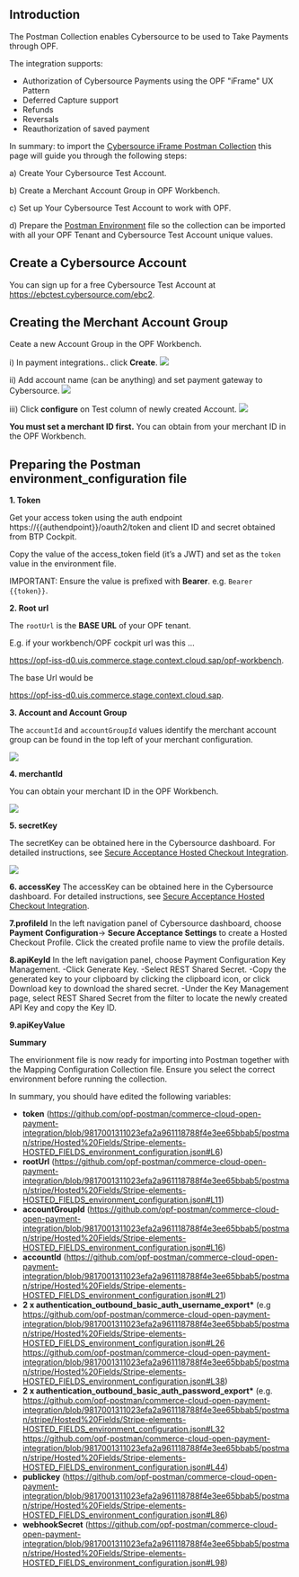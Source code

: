## Introduction ##
The Postman Collection enables Cybersource to be used to Take Payments through OPF. 

The integration supports:

* Authorization of Cybersource Payments using the OPF "iFrame" UX Pattern
* Deferred Capture support
* Refunds
* Reversals
* Reauthorization of saved payment

In summary: to import the [Cybersource iFrame Postman Collection](https://github.com/opf-postman/commerce-cloud-open-payment-integration/blob/main/postman/cybersource/iFrame/Cybersource%20-%20iFrame%20-%20CAPTURE_PER_SHIPMENT%20-%20OPF_Provider_Configuration.json) this page will guide you through the following steps: 

a) Create Your Cybersource Test Account.

b) Create a Merchant Account Group in OPF Workbench.

c) Set up Your Cybersource Test Account to work with OPF.

d) Prepare the [Postman Environment](https://github.com/opf-postman/commerce-cloud-open-payment-integration/blob/main/postman/cybersource/iFrame/Cybersource%20-%20iFrame%20-%20CAPTURE_PER_SHIPMENT%20-%20OPF_Environment_Configuration.json) file so the collection can be imported with all your OPF Tenant and Cybersource Test Account unique values. 

## Create a Cybersource Account ##
You can sign up for a free Cybersource Test Account at https://ebctest.cybersource.com/ebc2.


## Creating the Merchant Account Group 
Ceate a new Account Group in the OPF Workbench.

i) In payment integrations.. click **Create**.
![](images/opf-payment-integrations.png)

ii) Add account name (can be anything) and set payment gateway to Cybersource.
![](images/stripe-elements-set-gateway.png)

iii) Click **configure** on Test column of newly created Account.
![](images/opf-account-group-id.png)

**You must set a merchant ID first.**
You can obtain from your merchant ID in the OPF Workbench.


## Preparing the Postman environment_configuration file

**1. Token**

Get your access token using the auth endpoint https://{{authendpoint}}/oauth2/token and client ID and secret obtained from BTP Cockpit.

Copy the value of the access_token field (it’s a JWT) and set as the ``token`` value in the environment file.

IMPORTANT: Ensure the value is prefixed with **Bearer**. e.g. ``Bearer {{token}}``.

**2. Root url**

The ``rootUrl`` is the **BASE URL** of your OPF tenant.

E.g. if your workbench/OPF cockpit url was this …

<https://opf-iss-d0.uis.commerce.stage.context.cloud.sap/opf-workbench>.

The base Url would be

https://opf-iss-d0.uis.commerce.stage.context.cloud.sap.

**3. Account and Account Group**

The ``accountId`` and ``accountGroupId`` values identify the merchant account group can be found in the top left of your merchant configuration.

![](images/opf-account-group-id.png)

**4. merchantId** 

You can obtain your merchant ID in the OPF Workbench.

![](images/stripe-elements-get-secret-key.png)


**5. secretKey**

The secretKey can be obtained here in the Cybersource dashboard. 
For detailed instructions, see [Secure Acceptance Hosted Checkout
Integration](https://developer.cybersource.com/library/documentation/dev_guides/Secure_Acceptance_Hosted_Checkout/html/index.html#t=Topics%2FSecurity_Keys.htm%23TOC_Creating_Security_Keysbc-1&rhtocid=_4_2_0). 

![](images/stripe-elements-get-public-key.png)


**6. accessKey**
The accessKey can be obtained here in the Cybersource dashboard. 
For detailed instructions, see [Secure Acceptance Hosted Checkout
Integration](https://developer.cybersource.com/library/documentation/dev_guides/Secure_Acceptance_Hosted_Checkout/html/index.html#t=Topics%2FSecurity_Keys.htm%23TOC_Creating_Security_Keysbc-1&rhtocid=_4_2_0). 

**7.profileId**
In the left navigation panel of Cybersource dashboard, choose **Payment Configuration**-> **Secure Acceptance Settings** to create a Hosted Checkout Profile.
Click the created profile name to view the profile details.


**8.apiKeyId**
In the left navigation panel, choose Payment Configuration  Key Management.
-Click Generate Key.
-Select REST Shared Secret.
-Copy the generated key to your clipboard by clicking the clipboard icon, or click Download key to download the shared secret.
-Under the Key Management page, select REST Shared Secret from the filter to locate the newly created API Key and copy the Key ID.


**9.apiKeyValue**



**Summary**

The envirionment file is now ready for importing into Postman together with the Mapping Configuration Collection file. Ensure you select the correct environment before running the collection.

In summary, you should have edited the following variables: 

- **token** (https://github.com/opf-postman/commerce-cloud-open-payment-integration/blob/9817001311023efa2a961118788f4e3ee65bbab5/postman/stripe/Hosted%20Fields/Stripe-elements-HOSTED_FIELDS_environment_configuration.json#L6)
- **rootUrl** (https://github.com/opf-postman/commerce-cloud-open-payment-integration/blob/9817001311023efa2a961118788f4e3ee65bbab5/postman/stripe/Hosted%20Fields/Stripe-elements-HOSTED_FIELDS_environment_configuration.json#L11)
- **accountGroupId** (https://github.com/opf-postman/commerce-cloud-open-payment-integration/blob/9817001311023efa2a961118788f4e3ee65bbab5/postman/stripe/Hosted%20Fields/Stripe-elements-HOSTED_FIELDS_environment_configuration.json#L16)
- **accountId** (https://github.com/opf-postman/commerce-cloud-open-payment-integration/blob/9817001311023efa2a961118788f4e3ee65bbab5/postman/stripe/Hosted%20Fields/Stripe-elements-HOSTED_FIELDS_environment_configuration.json#L21)
- **2 x authentication_outbound_basic_auth_username_export\*** (e.g https://github.com/opf-postman/commerce-cloud-open-payment-integration/blob/9817001311023efa2a961118788f4e3ee65bbab5/postman/stripe/Hosted%20Fields/Stripe-elements-HOSTED_FIELDS_environment_configuration.json#L26 https://github.com/opf-postman/commerce-cloud-open-payment-integration/blob/9817001311023efa2a961118788f4e3ee65bbab5/postman/stripe/Hosted%20Fields/Stripe-elements-HOSTED_FIELDS_environment_configuration.json#L38)
- **2 x authentication_outbound_basic_auth_password_export\*** (e.g. https://github.com/opf-postman/commerce-cloud-open-payment-integration/blob/9817001311023efa2a961118788f4e3ee65bbab5/postman/stripe/Hosted%20Fields/Stripe-elements-HOSTED_FIELDS_environment_configuration.json#L32 https://github.com/opf-postman/commerce-cloud-open-payment-integration/blob/9817001311023efa2a961118788f4e3ee65bbab5/postman/stripe/Hosted%20Fields/Stripe-elements-HOSTED_FIELDS_environment_configuration.json#L44)
- **publickey** (https://github.com/opf-postman/commerce-cloud-open-payment-integration/blob/9817001311023efa2a961118788f4e3ee65bbab5/postman/stripe/Hosted%20Fields/Stripe-elements-HOSTED_FIELDS_environment_configuration.json#L86)
- **webhookSecret** (https://github.com/opf-postman/commerce-cloud-open-payment-integration/blob/9817001311023efa2a961118788f4e3ee65bbab5/postman/stripe/Hosted%20Fields/Stripe-elements-HOSTED_FIELDS_environment_configuration.json#L98)
